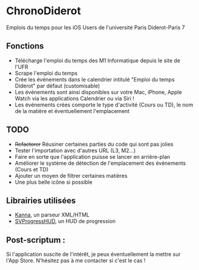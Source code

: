 # ChronoDiderot
Emplois du temps pour les iOS Users de l'université Paris Diderot-Paris 7

## Fonctions
  * Télécharge l'emploi du temps des M1 Informatique depuis le site de l'UFR
  * Scrape l'emploi du temps
  * Crée les événements dans le calendrier intitulé "Emploi du temps Diderot" par défaut (customisable)
  * Les événements sont ainsi disponibles sur votre Mac, iPhone, Apple Watch via les applications Calendrier ou via Siri !
  * Les événements crées comporte le type d'activité (Cours ou TD), le nom de la matière et éventuellement l'emplacement

## TODO

  * ~~Refactorer~~ Réusiner certaines parties du code qui sont pas jolies
  * Tester l'importation avec d'autres URL (L3, M2...)
  * Faire en sorte que l'application puisse se lancer en arrière-plan
  * Améliorer le système de détection de l'emplacement des événements (Cours et TD)
  * Ajouter un moyen de filtrer certaines matières
  * Une plus belle icône si possible

## Librairies utilisées

  * [Kanna](https://github.com/tid-kijyun/Kanna "Kanna"), un parseur XML/HTML
  * [SVProgressHUD](https://github.com/TransitApp/SVProgressHUD "SVProgressHUD"), un HUD de progression

## Post-scriptum :

Si l'application suscite de l'intérêt, je peux éventuellement la mettre sur l'App Store.
N'hésitez pas à me contacter si c'est le cas !
